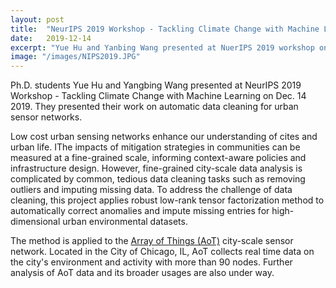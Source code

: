 ```yaml
---
layout: post
title:  "NeurIPS 2019 Workshop - Tackling Climate Change with Machine Learning"
date:   2019-12-14
excerpt: "Yue Hu and Yanbing Wang presented at NuerIPS 2019 workshop on Automatic Data Cleaning for Urban Sensor Networks. "
image: "/images/NIPS2019.JPG"
---
```


Ph.D. students Yue Hu and Yangbing Wang presented at NeurIPS 2019 Workshop - Tackling Climate Change with Machine Learning on Dec. 14 2019. They presented their work on automatic data cleaning for urban sensor networks.

Low cost urban sensing networks enhance our understanding of cites and urban life. IThe impacts of mitigation strategies in communities can be measured at a fine-grained scale, informing context-aware policies and infrastructure design. However, fine-grained city-scale data analysis is complicated by common, tedious data cleaning tasks such as removing outliers and imputing missing data. To address the challenge of data cleaning, this project applies robust low-rank tensor factorization method to automatically correct anomalies and impute missing entries for high-dimensional urban environmental datasets.

The method is applied to the [Array of Things (AoT)](https://arrayofthings.github.io/) city-scale sensor network. Located in the City of Chicago, IL, AoT collects real time data on the city's environment and activity with more than 90 nodes. Further analysis of AoT data and its broader usages are also under way.
